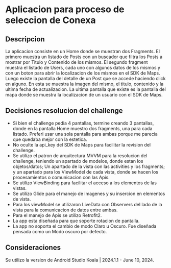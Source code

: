 # Aplicacion para proceso de seleccion de Conexa
## Descripcion
La aplicacion consiste en un Home donde se muestran dos Fragments. El primero muestra un listado de Posts con un buscador que filtra los Posts a mostrar por Titulo y Contenido de los mismos.
El segundo fragment muestra el listado de Users, cada uno con algunos datos de los mismos y con un boton para abrir la localizacion de los mismos en el SDK de Maps.
Luego existe la pantalla del detalle de un Post que se accede haciendo click en alguno. En esta se muestra la imagen del mismo, el titulo, contenido y la ultima fecha de actualizacion.
La ultima pantalla que existe es la pantalla del mapa donde se muestra la localizacion de un usuario con el SDK de Maps.

## Decisiones resolucion del challenge
* Si bien el challenge pedia 4 pantallas, termine creando 3 pantallas, donde en la pantalla Home muestro dos fragments, una para cada listado. Preferi usar una sola pantalla para ambas porque me parecia que quedaba mejor con la estetica.
* No oculte la api_key del SDK de Maps para facilitar la revision del challenge.
* Se utilizo el patron de arquitectura MVVM para la resolucion del challenge, teniendo un apartado de modelos, donde estan los objetos/datos; Un apartado de la vista con las activities y los fragments; y un apartado para los ViewModel de cada vista, donde se hacen los procesamientos o comunicacion con las Apis.
* Se utilizo ViewBinding para facilitar el acceso a los elementos de las vistas.
* Se utilizo Glide para el manejo de imagenes y su insercion en elementos de vista.
* Para los viewModel se utilizaron LiveData con Observers del lado de la vista para la comunicacion de datos entre ambas.
* Para el manejo de Apis se utilizo Retrofit2.
* La app esta diseñada para que soporte rotacion de pantalla.
* La app no soporta el cambio de modo Claro u Oscuro. Fue diseñada pensada como un Modo oscuro por defecto.

## Consideraciones
Se utilizo la version de Android Studio Koala | 2024.1.1 - June 10, 2024.
